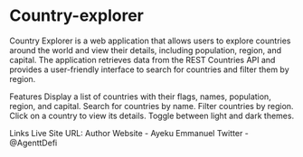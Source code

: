 # Country-explorer
Country Explorer is a web application that allows users to explore countries around the world and view their details, including population, region, and capital. The application retrieves data from the REST Countries API and provides a user-friendly interface to search for countries and filter them by region.

Features
Display a list of countries with their flags, names, population, region, and capital.
Search for countries by name.
Filter countries by region.
Click on a country to view its details.
Toggle between light and dark themes.

Links
Live Site URL: 
Author
Website - Ayeku Emmanuel 
Twitter - @AgenttDefi
